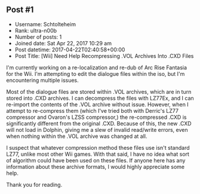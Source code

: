 ## Post #1
- Username: Schtolteheim
- Rank: ultra-n00b
- Number of posts: 1
- Joined date: Sat Apr 22, 2017 10:29 am
- Post datetime: 2017-04-22T02:40:58+00:00
- Post Title: [Wii] Need Help Recompressing .VOL Archives Into .CXD Files

I'm currently working on a re-localization and re-dub of Arc Rise Fantasia for the Wii. I'm attempting to edit the dialogue files within the iso, but I'm encountering multiple issues.

Most of the dialogue files are stored within .VOL archives, which are in turn stored into .CXD archives. I can decompress the files with LZ77Ex, and I can re-import the contents of the .VOL archive without issue. However, when I attempt to re-compress them (which I've tried both with Derric's LZ77 compressor and Ovaron's LZSS compressor,) the re-compressed .CXD is significantly different from the original .CXD. Because of this, the new .CXD will not load in Dolphin, giving me a slew of invalid read/write errors, even when nothing within the .VOL archive was changed at all.

I suspect that whatever compression method these files use isn't standard LZ77, unlike most other Wii games. With that said, I have no idea what sort of algorithm could have been used on these files. If anyone here has any information about these archive formats, I would highly appreciate some help.

Thank you for reading.
